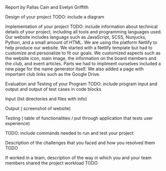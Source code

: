 Report by Pallas Cain and Evelyn Griffith

Design of your project
TODO: include a diagram

Implementation of your project
TODO: include information about technical details of your project, including all tools and programming languages used.
Our website includes languags such as JavaScript, SCSS, Nunjucks, Python, and a small amount of HTML. We are using the platform Netlify to help produce our website. We started with a Netlify template but had to customize and personalize to fit our goals. We customized aspects such as the website icon, main image, the information on the board members and the club, and event articles. Parts we had to impliment ourselves included a new page for the name generator itself. We also added a page with important club links such as the Google Drive.

Evaluation and Testing of your Program
TODO: include program input and output and output of test cases in code blocks

Input (list directories and files with info) 

Output ( screenshot of website) 

Testing ( table of functionalities / put through application that tests user experience)



TODO: include commands needed to run and test your project

Description of the challenges that you faced and how you resolved them
TODO

If worked in a team, description of the way in which you and your team members shared the project workload
TODO

